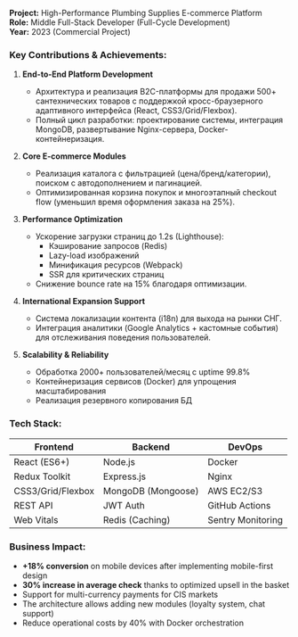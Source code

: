**Project:** High-Performance Plumbing Supplies E-commerce Platform  
**Role:** Middle Full-Stack Developer (Full-Cycle Development)  
**Year:** 2023 (Commercial Project)  

### Key Contributions & Achievements:
1. **End-to-End Platform Development**  
   - Архитектура и реализация B2C-платформы для продажи 500+ сантехнических товаров с поддержкой кросс-браузерного адаптивного интерфейса (React, CSS3/Grid/Flexbox).
   - Полный цикл разработки: проектирование системы, интеграция MongoDB, развертывание Nginx-сервера, Docker-контейнеризация.

2. **Core E-commerce Modules**  
   - Реализация каталога с фильтрацией (цена/бренд/категории), поиском с автодополнением и пагинацией.
   - Оптимизированная корзина покупок и многоэтапный checkout flow (уменьшил время оформления заказа на 25%).

3. **Performance Optimization**  
   - Ускорение загрузки страниц до 1.2s (Lighthouse):  
     - Кэширование запросов (Redis)  
     - Lazy-load изображений  
     - Минификация ресурсов (Webpack)  
     - SSR для критических страниц  
   - Снижение bounce rate на 15% благодаря оптимизации.

4. **International Expansion Support**  
   - Система локализации контента (i18n) для выхода на рынки СНГ.
   - Интеграция аналитики (Google Analytics + кастомные события) для отслеживания поведения пользователей.

5. **Scalability & Reliability**  
   - Обработка 2000+ пользователей/месяц с uptime 99.8%  
   - Контейнеризация сервисов (Docker) для упрощения масштабирования  
   - Реализация резервного копирования БД  

### Tech Stack:
| Frontend          | Backend         | DevOps          |
|-------------------|-----------------|-----------------|
| React (ES6+)      | Node.js         | Docker          |
| Redux Toolkit     | Express.js      | Nginx           |
| CSS3/Grid/Flexbox | MongoDB (Mongoose) | AWS EC2/S3    |
| REST API          | JWT Auth        | GitHub Actions  |
| Web Vitals        | Redis (Caching) | Sentry Monitoring |

### Business Impact:
- **+18% conversion** on mobile devices after implementing mobile-first design
- **30% increase in average check** thanks to optimized upsell in the basket
- Support for multi-currency payments for CIS markets
- The architecture allows adding new modules (loyalty system, chat support)
- Reduce operational costs by 40% with Docker orchestration
